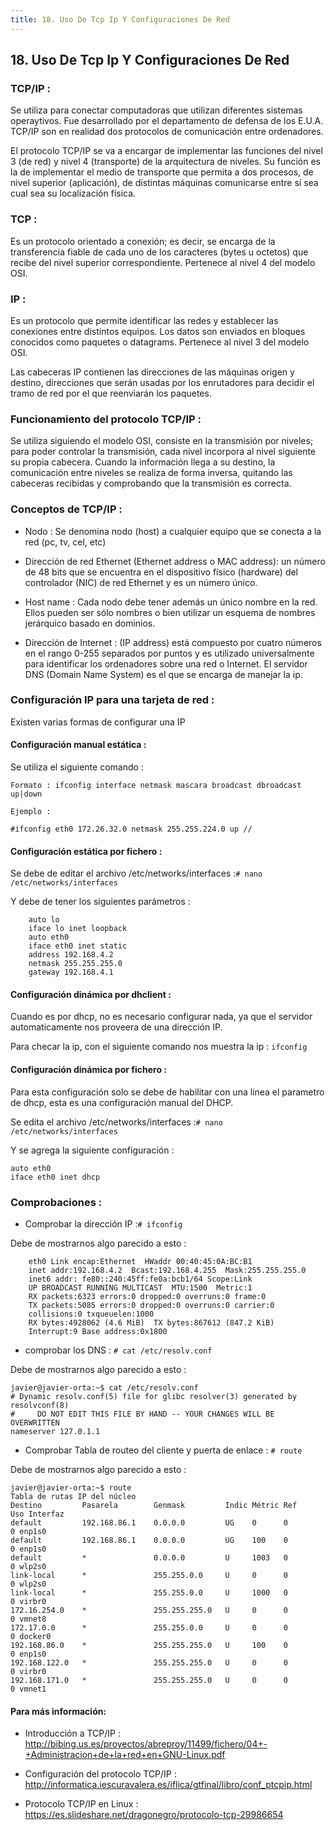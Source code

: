 ```yaml
---
title: 18. Uso De Tcp Ip Y Configuraciones De Red
---
```

## 18. Uso De Tcp Ip Y Configuraciones De Red

### TCP/IP :
Se utiliza para conectar computadoras que utilizan diferentes sistemas operaytivos.
Fue desarrollado por el departamento de defensa de los E.U.A.
TCP/IP son en realidad dos protocolos de comunicación entre ordenadores.

El protocolo TCP/IP se va a encargar de implementar las funciones del nivel 3 (de red) y nivel 4 (transporte) de la arquitectura de niveles. Su función es la de implementar el medio de transporte que permita a dos procesos, de nivel superior (aplicación), de distintas máquinas comunicarse entre sí sea cual sea su localización física.


### TCP :
Es un protocolo orientado a conexión; es decir, se encarga de la transferencia fiable de cada uno de los caracteres
(bytes u octetos) que recibe del nivel superior correspondiente.
Pertenece al nivel 4 del modelo OSI.

### IP :
Es un protocolo que permite identificar las redes y establecer las conexiones entre distintos equipos.
Los datos son enviados en bloques conocidos como paquetes o datagrams.
Pertenece al nivel 3 del modelo OSI.

Las cabeceras IP contienen las direcciones de las
máquinas origen y destino, direcciones que serán usadas por los enrutadores para decidir el tramo de red
por el que reenviarán los paquetes.



### Funcionamiento del protocolo TCP/IP :
Se utiliza siguiendo el modelo OSI, consiste en la transmisión por niveles; para poder controlar
la transmisión, cada nivel incorpora al nivel siguiente su propia
cabecera. Cuando la información llega a su destino, la comunicación
entre niveles se realiza de forma inversa, quitando las cabeceras
recibidas y comprobando que la transmisión es correcta.

###  Conceptos de TCP/IP :

* Nodo : Se denomina nodo (host) a cualquier equipo que se conecta a la red (pc, tv, cel, etc)

* Dirección de red Ethernet (Ethernet address o MAC address): un número de 48 bits que se
encuentra en el dispositivo físico (hardware) del controlador (NIC) de red Ethernet y es un número único.

* Host name : Cada nodo debe tener además un único nombre en la red. Ellos pueden ser sólo
nombres o bien utilizar un esquema de nombres jerárquico basado en dominios.

* Dirección de Internet : (IP address) está compuesto por cuatro números en el rango 0-255
separados por puntos y es utilizado universalmente para identificar los
ordenadores sobre una red o Internet. El servidor DNS (Domain Name System) es el que se encarga de manejar la ip.


### Configuración IP para una tarjeta de red :
Existen varias formas de configurar una IP

#### Configuración manual estática :

Se utiliza el siguiente comando :
```
Formato : ifconfig interface netmask mascara broadcast dbroadcast up|down 

Ejemplo :

#ifconfig eth0 172.26.32.0 netmask 255.255.224.0 up // 
```

#### Configuración estática por fichero :

Se debe de editar el archivo  /etc/networks/interfaces :```# nano /etc/networks/interfaces```

Y debe de tener los siguientes parámetros :

```
	auto lo
	iface lo inet loopback
	auto eth0
	iface eth0 inet static
	address 192.168.4.2
	netmask 255.255.255.0
	gateway 192.168.4.1

```

#### Configuración dinámica  por dhclient :
Cuando es por dhcp, no es necesario configurar nada, ya que el servidor automaticamente  nos proveera de una dirección IP.

Para checar la ip, con el siguiente comando nos muestra la ip : ```ifconfig```

#### Configuración dinámica por fichero :

Para  esta configuración solo se debe de habilitar con una linea el parametro de dhcp, esta es una configuración manual del DHCP.

Se edita el archivo  /etc/networks/interfaces :```# nano /etc/networks/interfaces```

Y se agrega la siguiente configuración :
```
auto eth0
iface eth0 inet dhcp
```

### Comprobaciones :

* Comprobar la dirección IP :```# ifconfig```

Debe de mostrarnos algo parecido a esto :
```
	eth0 Link encap:Ethernet  HWaddr 00:40:45:0A:BC:B1
	inet addr:192.168.4.2  Bcast:192.168.4.255  Mask:255.255.255.0
	inet6 addr: fe80::240:45ff:fe0a:bcb1/64 Scope:Link
	UP BROADCAST RUNNING MULTICAST  MTU:1500  Metric:1
	RX packets:6323 errors:0 dropped:0 overruns:0 frame:0
	TX packets:5085 errors:0 dropped:0 overruns:0 carrier:0
	collisions:0 txqueuelen:1000
	RX bytes:4928062 (4.6 MiB)  TX bytes:867612 (847.2 KiB)
	Interrupt:9 Base address:0x1800
```

* comprobar los DNS : ```# cat /etc/resolv.conf```

Debe de mostrarnos algo parecido a esto :
```
javier@javier-orta:~$ cat /etc/resolv.conf
# Dynamic resolv.conf(5) file for glibc resolver(3) generated by resolvconf(8)
#     DO NOT EDIT THIS FILE BY HAND -- YOUR CHANGES WILL BE OVERWRITTEN
nameserver 127.0.1.1

```

* Comprobar Tabla de routeo del cliente y puerta de enlace : ```# route```

Debe de mostrarnos algo parecido a esto :
```
javier@javier-orta:~$ route
Tabla de rutas IP del núcleo
Destino         Pasarela        Genmask         Indic Métric Ref    Uso Interfaz
default         192.168.86.1    0.0.0.0         UG    0      0        0 enp1s0
default         192.168.86.1    0.0.0.0         UG    100    0        0 enp1s0
default         *               0.0.0.0         U     1003   0        0 wlp2s0
link-local      *               255.255.0.0     U     0      0        0 wlp2s0
link-local      *               255.255.0.0     U     1000   0        0 virbr0
172.16.254.0    *               255.255.255.0   U     0      0        0 vmnet8
172.17.0.0      *               255.255.0.0     U     0      0        0 docker0
192.168.86.0    *               255.255.255.0   U     100    0        0 enp1s0
192.168.122.0   *               255.255.255.0   U     0      0        0 virbr0
192.168.171.0   *               255.255.255.0   U     0      0        0 vmnet1
```

#### Para más información:
<!-- Please add any articles you think might be helpful to read before writing the article -->
- Introducción a TCP/IP :   <a href='http://bibing.us.es/proyectos/abreproy/11499/fichero/04+-+Administracion+de+la+red+en+GNU-Linux.pdf' target='_blank' rel='nofollow'>http://bibing.us.es/proyectos/abreproy/11499/fichero/04+-+Administracion+de+la+red+en+GNU-Linux.pdf</a>

- Configuración del protocolo TCP/IP :
<a href='http://informatica.iescuravalera.es/iflica/gtfinal/libro/conf_ptcpip.html' target='_blank' rel='nofollow'>http://informatica.iescuravalera.es/iflica/gtfinal/libro/conf_ptcpip.html</a> 

- Protocolo TCP/IP en Linux :
<a href='https://es.slideshare.net/dragonegro/protocolo-tcp-29986654' target='_blank' rel='nofollow'>https://es.slideshare.net/dragonegro/protocolo-tcp-29986654</a> 


